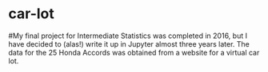 # car-lot

#My final project for Intermediate Statistics was completed in 2016, but I have decided to (alas!) write it up in Jupyter almost three years later. The data for the 25 Honda Accords was obtained from a website for a virtual car lot. 
 
